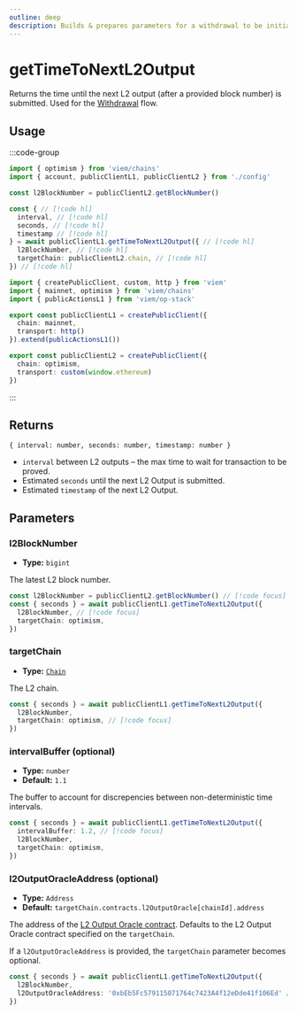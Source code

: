 ```yaml
---
outline: deep
description: Builds & prepares parameters for a withdrawal to be initiated on an L2.
---
```


# getTimeToNextL2Output

Returns the time until the next L2 output (after a provided block number) is submitted. Used for the [Withdrawal](/op-stack/guides/withdrawals.html) flow.

## Usage

:::code-group

```ts [example.ts]
import { optimism } from 'viem/chains'
import { account, publicClientL1, publicClientL2 } from './config'

const l2BlockNumber = publicClientL2.getBlockNumber()

const { // [!code hl]
  interval, // [!code hl]
  seconds, // [!code hl]
  timestamp // [!code hl]
} = await publicClientL1.getTimeToNextL2Output({ // [!code hl]
  l2BlockNumber, // [!code hl]
  targetChain: publicClientL2.chain, // [!code hl]
}) // [!code hl]
```

```ts [config.ts]
import { createPublicClient, custom, http } from 'viem'
import { mainnet, optimism } from 'viem/chains'
import { publicActionsL1 } from 'viem/op-stack'

export const publicClientL1 = createPublicClient({
  chain: mainnet,
  transport: http()
}).extend(publicActionsL1())

export const publicClientL2 = createPublicClient({
  chain: optimism,
  transport: custom(window.ethereum)
})
```

:::

## Returns

`{ interval: number, seconds: number, timestamp: number }`

- `interval` between L2 outputs – the max time to wait for transaction to be proved.
- Estimated `seconds` until the next L2 Output is submitted.
- Estimated `timestamp` of the next L2 Output.

## Parameters

### l2BlockNumber

- **Type:** `bigint`

The latest L2 block number.

```ts
const l2BlockNumber = publicClientL2.getBlockNumber() // [!code focus]
const { seconds } = await publicClientL1.getTimeToNextL2Output({ 
  l2BlockNumber, // [!code focus]
  targetChain: optimism, 
}) 
```

### targetChain

- **Type:** [`Chain`](/docs/glossary/types#chain)

The L2 chain.

```ts
const { seconds } = await publicClientL1.getTimeToNextL2Output({
  l2BlockNumber,
  targetChain: optimism, // [!code focus]
})
```

### intervalBuffer (optional)

- **Type:** `number`
- **Default:** `1.1`

The buffer to account for discrepencies between non-deterministic time intervals.

```ts
const { seconds } = await publicClientL1.getTimeToNextL2Output({ 
  intervalBuffer: 1.2, // [!code focus]
  l2BlockNumber,
  targetChain: optimism, 
}) 
```

### l2OutputOracleAddress (optional)

- **Type:** `Address`
- **Default:** `targetChain.contracts.l2OutputOracle[chainId].address`

The address of the [L2 Output Oracle contract](https://github.com/ethereum-optimism/optimism/blob/develop/packages/contracts-bedrock/src/L1/L2OutputOracle.sol). Defaults to the L2 Output Oracle contract specified on the `targetChain`.

If a `l2OutputOracleAddress` is provided, the `targetChain` parameter becomes optional.

```ts
const { seconds } = await publicClientL1.getTimeToNextL2Output({
  l2BlockNumber,
  l2OutputOracleAddress: '0xbEb5Fc579115071764c7423A4f12eDde41f106Ed' // [!code focus]
})
```
